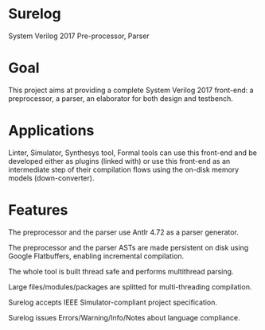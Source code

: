# Surelog
System Verilog 2017 Pre-processor, Parser 

# Goal
This project aims at providing a complete System Verilog 2017 front-end: a preprocessor, a parser, an elaborator for both design and testbench. 

# Applications

Linter, Simulator, Synthesys tool, Formal tools can use this front-end and be developed either as plugins (linked with) or use this front-end as an intermediate step of their compilation flows using the on-disk memory models (down-converter).

# Features

The preprocessor and the parser use Antlr 4.72 as a parser generator.

The preprocessor and the parser ASTs are made persistent on disk using Google Flatbuffers, enabling incremental compilation.

The whole tool is built thread safe and performs multithread parsing.

Large files/modules/packages are splitted for multi-threading compilation.

Surelog accepts IEEE Simulator-compliant project specification.

Surelog issues Errors/Warning/Info/Notes about language compliance.





